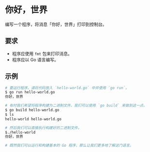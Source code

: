 # 你好，世界

编写一个程序，将消息「你好，世界」打印到控制台。

## 要求

- 程序应使用 `fmt` 包来打印消息。
- 程序应以 Go 语言编写。

## 示例

```sh
# 要运行程序，请将代码放入 `hello-world.go` 中并使用 `go run`。
$ go run hello-world.go
你好，世界

# 有时我们希望将程序构建为二进制文件。我们可以使用 `go build` 来做到这一点。
$ go build hello-world.go
$ ls
hello-world hello-world.go

# 然后我们可以直接执行构建好的二进制文件。
$./hello-world
你好，世界

# 既然我们可以运行和构建基本的 Go 程序，那么让我们更多地了解这门语言。
```
